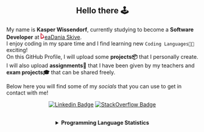 ## <p align="center">Hello there 🕹️</p>

My name is **Kasper Wissendorf**, currently studying to become a **Software Developer** at [![Icon](/icons/Dania.png)eaDania Skive](https://eadania.com/). <br>
I enjoy coding in my spare time and I find learning new `Coding Languages👨‍💻` exciting!<br/>
On this GitHub Profile, I will upload some **projects📦** that I personally create. I will also upload **assignments📝** that I have been given by my teachers and **exam projects🎓** that can be shared freely. 

Below here you will find some of my *socials* that you can use to get in contact with me! 

<div align="center">
  
[![Linkedin Badge](https://img.shields.io/badge/-LinkedIn-blue?style=flat-square&logo=Linkedin&logoColor=white)](https://www.linkedin.com/in/kasper-wissendorf-7279011b6/)
[![StackOverflow Badge](https://img.shields.io/badge/-Stack%20Overflow-FE7A16?style=flat-square&logo=Stack-Overflow&logoColor=white)](https://stackoverflow.com/users/18100435/kasper-wissendorf)
</div>

<br>
<details>
<summary align="center">
<strong>Programming Language Statistics</strong>
</summary>
<br>
<div align="center">
<pre>
TypeScript      | 128 hours 21 minutes
HTML            | 80 hours 23 minutes
CSS             | 32 hours 34 minutes
C#              | 31 hours 23 minutes
C++             | 25 hours 16 minutes
mcfunction      | 24 hours 43 minutes
JavaScript      | 22 hours 04 minutes
Python          | 20 hours 21 minutes
Blazor          | 03 hours 35 minutes
Markdown        | 02 hours 01 minutes
Lua             | 00 hours 46 minutes
SQL             | 00 hours 04 minutes
<sub>Last Updated: 29/10/2022 06:20:06</sub>
<sub>Data first recorded on 31th. January of 2022</sub>
</pre>
</div>
</details>
